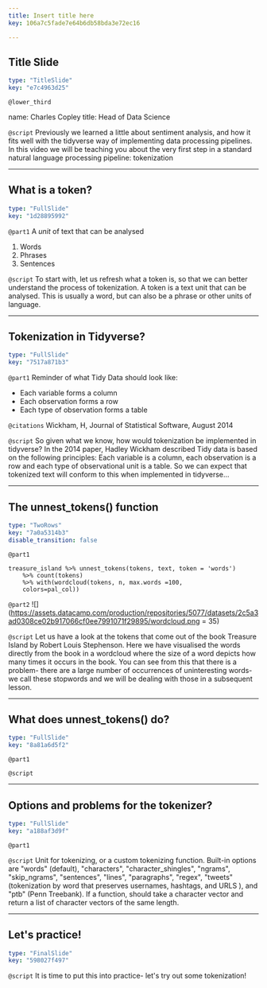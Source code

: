 ```yaml
---
title: Insert title here
key: 106a7c5fade7e64b6db58bda3e72ec16

---
```

## Title Slide

```yaml
type: "TitleSlide"
key: "e7c4963d25"
```

`@lower_third`

name: Charles Copley
title: Head of Data Science


`@script`
Previously we learned a little about sentiment analysis, and how it fits well with the tidyverse way of implementing data processing pipelines. In this video we will be teaching you about the very first step in a standard natural language processing pipeline: tokenization


---
## What is a token?

```yaml
type: "FullSlide"
key: "1d28895992"
```

`@part1`
A _unit_ of text that can be analysed
1. Words
2. Phrases
3. Sentences


`@script`
To start with, let us refresh what a token is, so that we can better understand the process of tokenization. A token is a text unit that can be analysed. This is usually a word, but can also be a phrase or other units of language.


---
## Tokenization in Tidyverse?

```yaml
type: "FullSlide"
key: "7517a871b3"
```

`@part1`
Reminder of what Tidy Data should look like:
- Each variable forms a column
- Each observation forms a row
- Each type of observation forms a table


`@citations`
Wickham, H, Journal of Statistical Software, August 2014


`@script`
So given what we know, how would tokenization be implemented in tidyverse? In the 2014 paper, Hadley Wickham described Tidy data is based on the following principles: Each variable is a column, each observation is a row and each type of observational unit is a table. So we can expect that tokenized text will conform to this when implemented in tidyverse...


---
## The unnest_tokens() function

```yaml
type: "TwoRows"
key: "7a0a5314b3"
disable_transition: false
```

`@part1`
```
treasure_island %>% unnest_tokens(tokens, text, token = 'words')
	%>% count(tokens) 
    %>% with(wordcloud(tokens, n, max.words =100,
    colors=pal_col))  
```


`@part2`
![](https://assets.datacamp.com/production/repositories/5077/datasets/2c5a3ad0308ce02b917066cf0ee7991071f29895/wordcloud.png = 35)


`@script`
Let us have a look at the tokens that come out of the book Treasure Island by Robert Louis Stephenson. Here we have visualised the words directly from the book in a wordcloud where the size of a word depicts how many times it occurs in the book. You can see from this that there is a problem- there are a large number of occurrences of uninteresting words- we call these stopwords and we will be dealing with those in a subsequent lesson.


---
## What does unnest_tokens() do?

```yaml
type: "FullSlide"
key: "8a81a6d5f2"
```

`@part1`



`@script`



---
## Options and problems for the tokenizer?

```yaml
type: "FullSlide"
key: "a188af3d9f"
```

`@part1`



`@script`
Unit for tokenizing, or a custom tokenizing function. Built-in options are "words" (default), "characters", "character_shingles", "ngrams", "skip_ngrams", "sentences", "lines", "paragraphs", "regex", "tweets" (tokenization by word that preserves usernames, hashtags, and URLS ), and "ptb" (Penn Treebank). If a function, should take a character vector and return a list of character vectors of the same length.


---
## Let's practice!

```yaml
type: "FinalSlide"
key: "598027f497"
```

`@script`
It is time to put this into practice- let's try out some tokenization!

